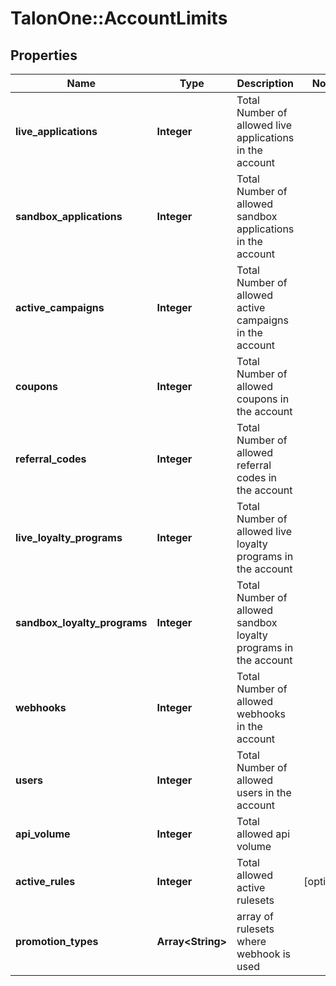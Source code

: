# TalonOne::AccountLimits

## Properties
Name | Type | Description | Notes
------------ | ------------- | ------------- | -------------
**live_applications** | **Integer** | Total Number of allowed live applications in the account | 
**sandbox_applications** | **Integer** | Total Number of allowed sandbox applications in the account | 
**active_campaigns** | **Integer** | Total Number of allowed active campaigns in the account | 
**coupons** | **Integer** | Total Number of allowed coupons in the account | 
**referral_codes** | **Integer** | Total Number of allowed referral codes in the account | 
**live_loyalty_programs** | **Integer** | Total Number of allowed live loyalty programs in the account | 
**sandbox_loyalty_programs** | **Integer** | Total Number of allowed sandbox loyalty programs in the account | 
**webhooks** | **Integer** | Total Number of allowed webhooks in the account | 
**users** | **Integer** | Total Number of allowed users in the account | 
**api_volume** | **Integer** | Total allowed api volume | 
**active_rules** | **Integer** | Total allowed active rulesets | [optional] 
**promotion_types** | **Array&lt;String&gt;** | array of rulesets where webhook is used | 


